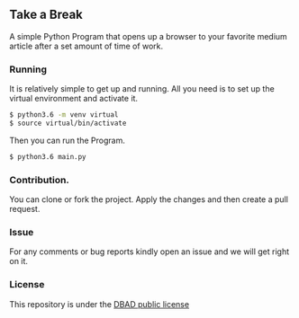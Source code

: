 ## Take a Break

A simple Python Program that opens up a browser to your favorite medium article
after a set amount of time of work.


### Running

It is relatively simple to get up and running. All you need is to set up the
virtual environment and activate it.

```bash
$ python3.6 -m venv virtual
$ source virtual/bin/activate
```

Then you can run the Program.

```bash
$ python3.6 main.py
```
### Contribution.

You can clone or fork the project. Apply the changes and then create a pull
request.

### Issue
For any comments or bug reports kindly open an issue and we will get right on it.


### License

This repository is under the [DBAD public license](www.dbad-license.org)
